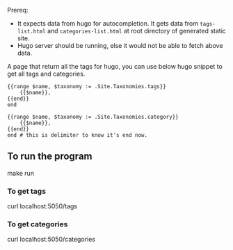Prereq:
* It expects data from hugo for autocompletion. It gets data from `tags-list.html` and `categories-list.html` at root directory of generated static site.
* Hugo server should be running, else it would not be able to fetch above data.


A page that return all the tags for hugo, you can use below hugo snippet to get all tags and categories. 
```
{{range $name, $taxonomy := .Site.Taxonomies.tags}}
	{{$name}},
{{end}}
end
```
```
{{range $name, $taxonomy := .Site.Taxonomies.category}}
	{{$name}},
{{end}}
end # this is delimiter to know it's end now.
```


## To run the program
make run


### To get tags
curl localhost:5050/tags

### To get categories
curl localhost:5050/categories

